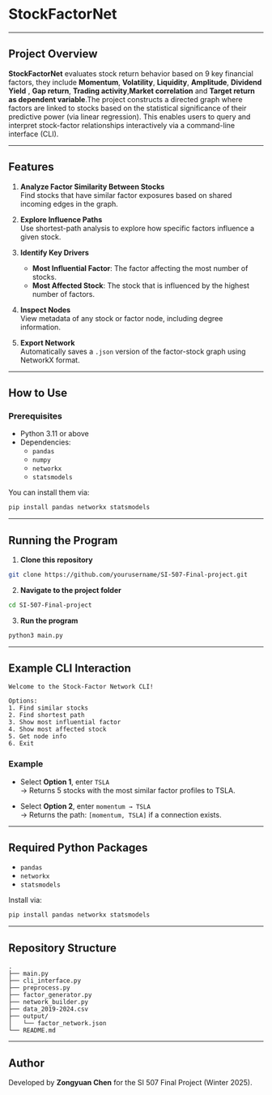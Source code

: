 # StockFactorNet

---

## Project Overview

**StockFactorNet** evaluates stock return behavior based on 9 key financial factors, they include **Momentum**, **Volatility**, **Liquidity**, **Amplitude**, **Dividend Yield** , **Gap return**, **Trading activity**,**Market correlation** and **Target return as dependent variable**.The project constructs a directed graph where factors are linked to stocks based on the statistical significance of their predictive power (via linear regression). This enables users to query and interpret stock-factor relationships interactively via a command-line interface (CLI).

---

## Features

1. **Analyze Factor Similarity Between Stocks**  
   Find stocks that have similar factor exposures based on shared incoming edges in the graph.

2. **Explore Influence Paths**  
   Use shortest-path analysis to explore how specific factors influence a given stock.

3. **Identify Key Drivers**  
   - **Most Influential Factor**: The factor affecting the most number of stocks.  
   - **Most Affected Stock**: The stock that is influenced by the highest number of factors.

4. **Inspect Nodes**  
   View metadata of any stock or factor node, including degree information.

5. **Export Network**  
   Automatically saves a `.json` version of the factor-stock graph using NetworkX format.

---

## How to Use

### Prerequisites

- Python 3.11 or above
- Dependencies:
  - `pandas`
  - `numpy`
  - `networkx`
  - `statsmodels`

You can install them via:

```bash
pip install pandas networkx statsmodels
```

---

## Running the Program

1. **Clone this repository**

```bash
git clone https://github.com/yourusername/SI-507-Final-project.git
```

2. **Navigate to the project folder**

```bash
cd SI-507-Final-project
```

3. **Run the program**

```bash
python3 main.py
```

---

## Example CLI Interaction

```
Welcome to the Stock-Factor Network CLI!

Options:
1. Find similar stocks
2. Find shortest path
3. Show most influential factor
4. Show most affected stock
5. Get node info
6. Exit
```

### Example

- Select **Option 1**, enter `TSLA`  
  → Returns 5 stocks with the most similar factor profiles to TSLA.

- Select **Option 2**, enter `momentum → TSLA`  
  → Returns the path: `[momentum, TSLA]` if a connection exists.

---

## Required Python Packages

- `pandas`
- `networkx`
- `statsmodels`

Install via:

```bash
pip install pandas networkx statsmodels
```

---

## Repository Structure

```
.
├── main.py
├── cli_interface.py
├── preprocess.py
├── factor_generator.py
├── network_builder.py
├── data_2019-2024.csv
├── output/
│   └── factor_network.json
└── README.md
```

---

## Author

Developed by **Zongyuan Chen** for the SI 507 Final Project (Winter 2025).

